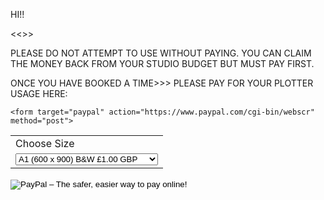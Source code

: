 HI!! 

<<<THE LSA PLOTTER IS PREPAY ONLY>>> 

PLEASE DO NOT ATTEMPT TO USE WITHOUT PAYING. YOU CAN CLAIM THE MONEY BACK FROM YOUR STUDIO BUDGET BUT MUST PAY FIRST.

ONCE YOU HAVE BOOKED A TIME>>> PLEASE PAY FOR YOUR PLOTTER USAGE HERE: 
	
	
	<form target="paypal" action="https://www.paypal.com/cgi-bin/webscr" method="post">
<input type="hidden" name="cmd" value="_s-xclick">
<input type="hidden" name="hosted_button_id" value="A5BPA3AWZUY4N">
<table>
<tr><td><input type="hidden" name="on0" value="Choose Size">Choose Size</td></tr><tr><td><select name="os0">
	<option value="A1 (600 x 900) B&W">A1 (600 x 900) B&W £1.00 GBP</option>
	<option value="A1 (600 x 900) Colour">A1 (600 x 900) Colour £1.75 GBP</option>
	<option value="A0 (841 x 1189) B&W">A0 (841 x 1189) B&W £2.50 GBP</option>
	<option value="A0 (841 x 1189) Colour">A0 (841 x 1189) Colour £4.00 GBP</option>
</select> </td></tr>
</table>
<input type="hidden" name="currency_code" value="GBP">
<input type="image" src="https://www.paypalobjects.com/en_GB/i/btn/btn_cart_LG.gif" border="0" name="submit" alt="PayPal – The safer, easier way to pay online!">
<img alt="" border="0" src="https://www.paypalobjects.com/en_GB/i/scr/pixel.gif" width="1" height="1">
</form>
